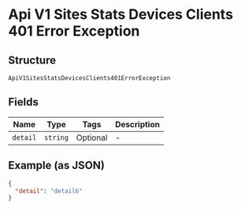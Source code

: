 
# Api V1 Sites Stats Devices Clients 401 Error Exception

## Structure

`ApiV1SitesStatsDevicesClients401ErrorException`

## Fields

| Name | Type | Tags | Description |
|  --- | --- | --- | --- |
| `detail` | `string` | Optional | - |

## Example (as JSON)

```json
{
  "detail": "detail6"
}
```

